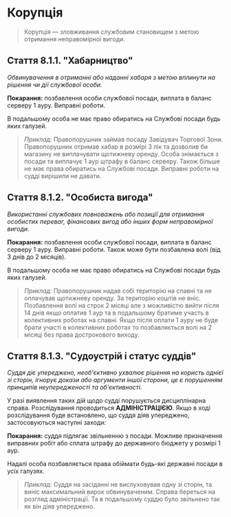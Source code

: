 # Корупція

>Корупція — зловживання службовим становищем з метою отримання неправомірної вигоди.

## Стаття 8.1.1. "Хабарництво"
*Обвинувачення в отриманні або наданні хабаря з метою вплинути на рішення чи дії службової особи.*

**Покарання:** позбавлення особи службової посади, виплата в баланс серверу 1 ауру. Виправні роботи.

В подальшому особа не має право обиратись на Службові посади будь яких галузей.

>_Приклад:_ Правопорушник займав посаду Завідувач Торгової Зони. Правопорушник отримав хабар в розмірі 3 лік та дозволив би магазину не виплачувати щотижневу оренду. Особа знімається з посади та виплачує 1 аур штрафу в баланс серверу. Також більше не має права обиратись на Службові посади. Виправні роботи на судді вирішили не давати.

## Стаття 8.1.2. "Особиста вигода"
*Використанні службових повноважень або позиції для отримання особистих переваг, фінансових вигод або інших форм неправомірної вигоди.*

**Покарання:** позбавлення особи службової посади, виплата в баланс серверу 1 ауру. Виправні роботи. Також може бути позбавлена волі (від 3 днів до 2 місяців).

В подальшому особа не має право обиратись на Службові посади будь яких галузей.

>_Приклад:_ Правопорушник надав собі територію на спавні та не оплачував щотижневу оренду. За територію коштів не вніс. Позбавлення волі на строк 2 місяці але з можливістю вийти після 14 днів якщо оплатив 1 аур та в подальшому братиме участь в колективних роботах на спавні. Якщо після оплати 1 ауру не буде брати участі в колективних роботах то позбавляється волі на 2 місяці без права дострокового виходу.

## Стаття 8.1.3. "Судоустрій і статус суддів"

*Суддя діє упереджено, необ'єктивно ухвалює рішення на користь однієї зі сторін, ігнорує докази або аргументи іншої сторони, це є порушенням принципів неупередженості та об'єктивності.*

У разі виявлення таких дій щодо судді порушується дисциплінарна справа. Розслідування проводиться **АДМІНІСТРАЦІЄЮ**. Якщо в ході розслідування буде встановлено, що суддя діяв упереджено, застосовуються наступні заходи:

**Покарання:** суддя підлягає звільненню з посади. Можливе призначення виправних робіт або сплата штрафу до державного бюджету у розмірі 1 аур.

Надалі особа позбавляється права обіймати будь-які державні посади в усіх галузях.

>_Приклад:_ Суддя на засіданні не вислуховував одну зі сторін, та виніс максимальний вирок обвинуваченим. Справа береться на розгляд адміністрації. Та в подальшому суддю було звільнено так як він діяв упереджено. 